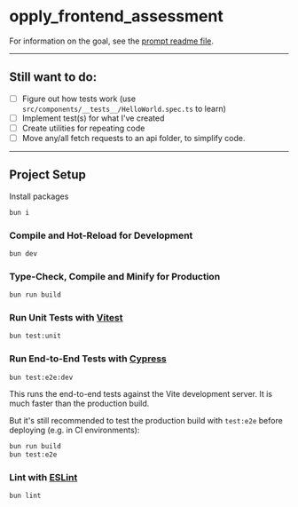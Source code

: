 # opply_frontend_assessment

For information on the goal, see the [prompt readme file](PROMPT.md).

---
## Still want to do:
- [ ] Figure out how tests work (use `src/components/__tests__/HelloWorld.spec.ts` to learn)
- [ ] Implement test(s) for what I've created
- [ ] Create utilities for repeating code
- [ ] Move any/all fetch requests to an api folder, to simplify code.

---

## Project Setup

Install packages
```zsh
bun i
```

### Compile and Hot-Reload for Development

```zsh
bun dev
```

### Type-Check, Compile and Minify for Production

```zsh
bun run build
```

### Run Unit Tests with [Vitest](https://vitest.dev/)

```zsh
bun test:unit
```

### Run End-to-End Tests with [Cypress](https://www.cypress.io/)

```zsh
bun test:e2e:dev
```

This runs the end-to-end tests against the Vite development server.
It is much faster than the production build.

But it's still recommended to test the production build with `test:e2e` before deploying (e.g. in CI environments):

```zsh
bun run build
bun test:e2e
```

### Lint with [ESLint](https://eslint.org/)

```zsh
bun lint
```
